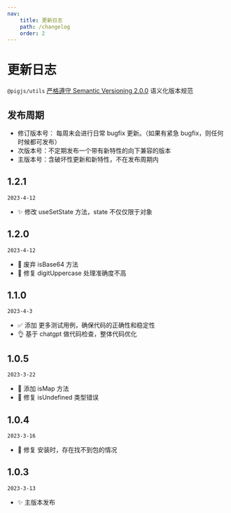 ```yaml
---
nav:
    title: 更新日志
    path: /changelog
    order: 2
---
```


# 更新日志

`@pigjs/utils` [严格遵守 Semantic Versioning 2.0.0](https://semver.org/lang/zh-CN/) 语义化版本规范

## 发布周期

-   修订版本号： 每周末会进行日常 bugfix 更新。（如果有紧急 bugfix，则任何时候都可发布）
-   次版本号：不定期发布一个带有新特性的向下兼容的版本
-   主版本号：含破坏性更新和新特性，不在发布周期内

<!--
  💄 更新UI和样式文件
  ✨ 引入新功能
  🐛 修复bug
  🚑 添加重要补丁
  🎨 改进代码结构/代码格式
  📦 引入新文件/或者新功能
  ✅ 增加测试代码
  📖 添加/更新文档
  🚀 发布新版本
  👌 提高性能/优化
  🔧 修改配置文件
  🌐 多语言/国际化
 -->

## 1.2.1

`2023-4-12`

-   ✨ 修改 useSetState 方法，state 不仅仅限于对象

## 1.2.0

`2023-4-12`

-   🎨 废弃 isBase64 方法
-   🐛 修复 digitUppercase 处理准确度不高

## 1.1.0

`2023-4-3`

-   ✅ 添加 更多测试用例，确保代码的正确性和稳定性
-   👌 基于 chatgpt 做代码检查，整体代码优化

## 1.0.5

`2023-3-22`

-   📖 添加 isMap 方法
-   🐛 修复 isUndefined 类型错误

## 1.0.4

`2023-3-16`

-   🐛 修复 安装时，存在找不到包的情况

## 1.0.3

`2023-3-13`

-   ✨ 主版本发布
